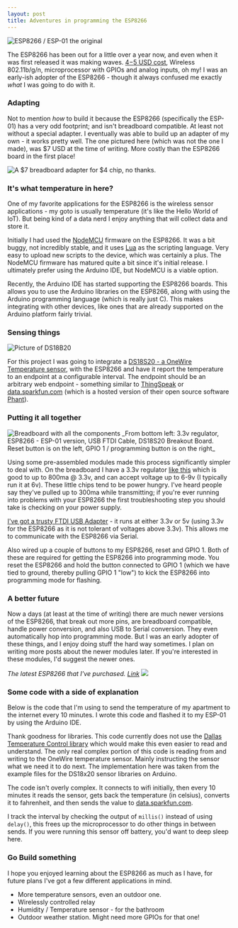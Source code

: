 ```yaml
---
layout: post
title: Adventures in programming the ESP8266
---
```

<img src="/img/esp8266-01.jpg" class="center-block img-thumbnail" alt="ESP8266 / ESP-01 the original">

The ESP8266 has been out for a little over a year now, and even when it was first released it was making waves. [$4-$5 USD cost](http://ebay.to/1Sb3Gv1), Wireless 802.11b/g/n, microprocessor with GPIOs and analog inputs, oh my! I was an early-ish adopter of the ESP8266 - though it always confused me exactly *what* I was going to do with it.

### Adapting

Not to mention *how* to build it because the ESP8266 (specifically the ESP-01) has a very odd footprint; and isn't breadboard compatible. At least not without a special adapter. I eventually was able to build up an adapter of my own - it works pretty well. The one pictured here (which was not the one I made), was $7 USD at the time of writing. More costly than the ESP8266 board in the first place!

<img src="/img/esp01-breadboard.jpg" class="center-block img-thumbnail" alt="A $7 breadboard adapter for $4 chip, no thanks."/>

### It's what temperature in here?

One of my favorite applications for the ESP8266 is the wireless sensor applications - my goto is usually temperature (it's like the Hello World of IoT). But being kind of a data nerd I enjoy anything that will collect data and store it.

Initially I had used the [NodeMCU](https://github.com/nodemcu/nodemcu-firmware) firmware on the ESP8266. It was a bit buggy, not incredibly stable, and it uses [Lua](http://www.lua.org/) as the scripting language. Very easy to upload new scripts to the device, which was certainly a plus. The NodeMCU firmware has matured quite a bit since it's initial release. I ultimately prefer using the Arduino IDE, but NodeMCU is a viable option.

Recently, the Arduino IDE has started supporting the ESP8266 boards. This allows you to use the Arduino libraries on the ESP8266, along with using the Arduino programming language (which is really just C). This makes integrating with other devices, like ones that are already supported on the Arduino platform fairly trivial.

### Sensing things
<img src="/img/ds18b20.jpg" alt="Picture of DS18B20" class='center-block img-thumbnail'>

For this project I was going to integrate a [DS18S20 - a OneWire Temperature sensor](http://ebay.to/1TLJtNG), with the ESP8266 and have it report the temperature to an endpoint at a configurable interval. The endpoint should be an arbitrary web endpoint - something similar to [ThingSpeak](https://thingspeak.com/) or [data.sparkfun.com](https://data.sparkfun.com) (which is a hosted version of their open source software [Phant](http://phant.io)).

### Putting it all together
<img src="/img/esp-temp-data-breadboard.jpg" alt="Breadboard with all the components" class="img-thumbnail center-block">
_From bottom left: 3.3v regulator, ESP8266 - ESP-01 version, USB FTDI Cable, DS18S20 Breakout Board. Reset button is on the left, GPIO 1 / programming button is on the right_

Using some pre-assembled modules made this process significantly simpler to deal with. On the breadboard I have a 3.3v regulator [like this](http://ebay.to/21Chi5b) which is good to up to 800ma @ 3.3v, and can accept voltage up to 6-9v (I typically run it at 6v). These little chips tend to be power hungry. I've heard people say they've pulled up to 300ma while transmitting; if you're ever running into problems with your ESP8266 the first troubleshooting step you should take is checking on your power supply.

[I've got a trusty FTDI USB Adapter](http://ebay.to/1QPSZio) - it runs at either 3.3v or 5v (using 3.3v for the ESP8266 as it is not tolerant of voltages above 3.3v). This allows me to communicate with the ESP8266 via Serial.

Also wired up a couple of buttons to my ESP8266, reset and GPIO 1. Both of these are required for getting the ESP8266 into programming mode. You reset the ESP8266 and hold the button connected to GPIO 1 (which we have tied to ground, thereby pulling GPIO 1 "low") to kick the ESP8266 into programming mode for flashing.

### A better future

Now a days (at least at the time of writing) there are much newer versions of the ESP8266, that break out more pins, are breadboard compatible, handle power conversion, and also USB to Serial conversion. They even automatically hop into programming mode. But I was an early adopter of these things, and I enjoy doing stuff the hard way sometimes. I plan on writing more posts about the newer modules later. If you're interested in these modules, I'd suggest the newer ones.

_The latest ESP8266 that I've purchased. [Link](http://amzn.to/24w1JhH)_
<a href="http://amzn.to/24w1JhH"><img src="/img/esp8266-12e-amazon.jpg" class="center-block img-thumbnail" /></a><img src="http://ir-na.amazon-adsystem.com/e/ir?t=adamrunnercom-20&l=as2&o=1&a=B0179SW31O" width="1" height="1" border="0" alt="" style="border:none !important; margin:0px !important;" />


### Some code with a side of explanation
Below is the code that I'm using to send the temperature of my apartment to the internet every 10 minutes. I wrote this code and flashed it to my ESP-01 by using the Arduino IDE.

Thank goodness for libraries. This code currently does not use the [Dallas Temperature Control library](http://milesburton.com/Dallas_Temperature_Control_Library) which would make this even easier to read and understand. The only real complex portion of this code is reading from and writing to the OneWire temperature sensor. Mainly instructing the sensor what we need it to do next. The implementation here was taken from the example files for the DS18x20 sensor libraries on Arduino.

The code isn't overly complex. It connects to wifi initially, then every 10 minutes it reads the sensor, gets back the temperature (in celsius), converts it to fahrenheit, and then sends the value to [data.sparkfun.com](https://data.sparkfun.com/output/ZGRYvQ5b3gHl5rwqbKoj).

I track the interval by checking the output of `millis()` instead of using `delay()`, this frees up the microprocessor to do other things in between sends. If you were running this sensor off battery, you'd want to deep sleep here.

<script src="https://gist.github.com/adamrunner/7200f6fa58c7ad3d4633.js"></script>

### Go Build something

I hope you enjoyed learning about the ESP8266 as much as I have, for future plans I've got a few different applications in mind.

* More temperature sensors, even an outdoor one.
* Wirelessly controlled relay
* Humidity / Temperature sensor - for the bathroom
* Outdoor weather station. Might need more GPIOs for that one!
